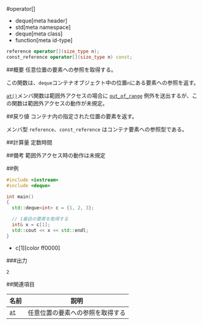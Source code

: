 #operator[]
* deque[meta header]
* std[meta namespace]
* deque[meta class]
* function[meta id-type]

```cpp
reference operator[](size_type n);
const_reference operator[](size_type n) const;
```

##概要
任意位置の要素への参照を取得する。

この関数は、`deque`コンテナオブジェクト中の位置`n`にある要素への参照を返す。

[`at()`](at.md)メンバ関数は範囲外アクセスの場合に [`out_of_range`](/reference/stdexcept.md) 例外を送出するが、この関数は範囲外アクセスの動作が未規定。


##戻り値
コンテナ内の指定された位置の要素を返す。

メンバ型 `reference`、`const_reference` はコンテナ要素への参照型である。


##計算量
定数時間


##備考
範囲外アクセス時の動作は未規定


##例
```cpp
#include <iostream>
#include <deque>

int main()
{
  std::deque<int> c = {1, 2, 3};

  // 1番目の要素を取得する
  int& x = c[1];
  std::cout << x << std::endl;
}
```
* c[1][color ff0000]

###出力
```
2
```

##関連項目

| 名前 | 説明 |
|-----------------|----------------------------------|
| [`at`](at.md) | 任意位置の要素への参照を取得する |


